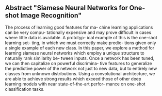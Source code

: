 ## Abstract "Siamese Neural Networks for One-shot Image Recognition"
The process of learning good features for ma- chine learning applications can be very compu- tationally expensive and may prove difficult in cases where little data is available. A prototyp- ical example of this is the one-shot learning set- ting, in which we must correctly make predic- tions given only a single example of each new class. In this paper, we explore a method for learning siamese neural networks which employ a unique structure to naturally rank similarity be- tween inputs. Once a network has been tuned, we can then capitalize on powerful discrimina- tive features to generalize the predictive power of the network not just to new data, but to entirely new classes from unknown distributions. Using a convolutional architecture, we are able to achieve strong results which exceed those of other deep learning models with near state-of-the-art perfor- mance on one-shot classification tasks.
##
